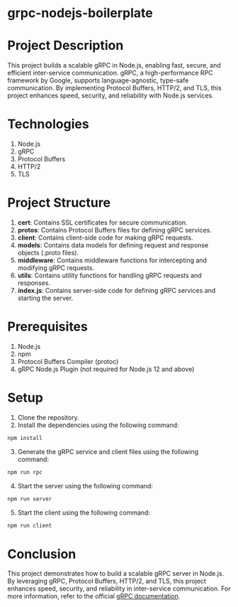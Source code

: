 # grpc-nodejs-boilerplate

# Project Description
This project builds a scalable gRPC  in Node.js, enabling fast, secure, and efficient inter-service communication. gRPC, a high-performance RPC framework by Google, supports language-agnostic, type-safe communication. By implementing Protocol Buffers, HTTP/2, and TLS, this project enhances speed, security, and reliability with Node.js services.

# Technologies
1. Node.js
2. gRPC
3. Protocol Buffers
4. HTTP/2
5. TLS


# Project Structure
1. **cert**: Contains SSL certificates for secure communication.
2. **protos**: Contains Protocol Buffers files for defining gRPC services.
3. **client**:  Contains client-side code for making gRPC requests.
4. **models**: Contains data models for defining request and response objects (.proto files).
5. **middleware**: Contains middleware functions for intercepting and modifying gRPC requests.
6. **utils**: Contains utility functions for handling gRPC requests and responses.
7. **index.js**: Contains server-side code for defining gRPC services and starting the server.

# Prerequisites
1. Node.js
2. npm
3. Protocol Buffers Compiler (protoc)
4. gRPC Node.js Plugin (not required for Node.js 12 and above)

# Setup
1. Clone the repository.
2. Install the dependencies using the following command:
```bash
npm install
```
3. Generate the gRPC service and client files using the following command:
```bash
npm run rpc
```
4. Start the server using the following command:
```bash
npm run server
```
5. Start the client using the following command:
```bash
npm run client
```

# Conclusion
This project demonstrates how to build a scalable gRPC server in Node.js. By leveraging gRPC, Protocol Buffers, HTTP/2, and TLS, this project enhances speed, security, and reliability in inter-service communication. For more information, refer to the official [gRPC documentation](https://grpc.io/docs/).